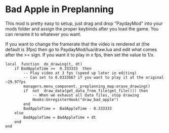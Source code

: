 # Bad Apple in Preplanning
This mod is pretty easy to setup, just drag and drop "PaydayMod" into your mods folder and assign the proper keybinds after you load the game. You can rename it to whatever you want.

If you want to change the framerate that the video is rendered at (the default is 3fps) then go to PaydayMod/lua/draw.lua and edit what comes after the >= sign. If you want it to play in x fps, then set the value to 1/x. 

    local  function  do_drawing(t, dt)
	    if BadAppleTime >=  0.333333  then
		    -- Play video at 3 fps (speed up later in editing)
		    -- Can set to 0.0333667 if you want to play it at the original ~29.97fps
		    managers.menu_component._preplanning_map:erase_drawing()
		    if  not  draw_data(get_data_from_file(get_file())) then
			    -- When we exhaust all data files, stop drawing
			    Hooks:UnregisterHook("draw_bad_apple")
		    end
		    BadAppleTime =  BadAppleTime - 0.333333
	    else
		    BadAppleTime = BadAppleTime + dt
	    end
    end
    
